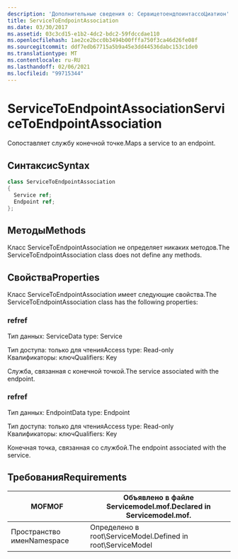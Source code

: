 ```yaml
---
description: 'Дополнительные сведения о: СервицетоендпоинтассоЦиатион'
title: ServiceToEndpointAssociation
ms.date: 03/30/2017
ms.assetid: 03c3cd15-e1b2-4dc2-bdc2-59fdccdae110
ms.openlocfilehash: 1ae2ce2bcc0b3494b00fffa750f3ca46d26fe08f
ms.sourcegitcommit: ddf7edb67715a5b9a45e3dd44536dabc153c1de0
ms.translationtype: MT
ms.contentlocale: ru-RU
ms.lasthandoff: 02/06/2021
ms.locfileid: "99715344"
---
```

# <a name="servicetoendpointassociation"></a><span data-ttu-id="3c801-103">ServiceToEndpointAssociation</span><span class="sxs-lookup"><span data-stu-id="3c801-103">ServiceToEndpointAssociation</span></span>

<span data-ttu-id="3c801-104">Сопоставляет службу конечной точке.</span><span class="sxs-lookup"><span data-stu-id="3c801-104">Maps a service to an endpoint.</span></span>  
  
## <a name="syntax"></a><span data-ttu-id="3c801-105">Синтаксис</span><span class="sxs-lookup"><span data-stu-id="3c801-105">Syntax</span></span>  
  
```csharp
class ServiceToEndpointAssociation  
{  
  Service ref;  
  Endpoint ref;  
};  
```  
  
## <a name="methods"></a><span data-ttu-id="3c801-106">Методы</span><span class="sxs-lookup"><span data-stu-id="3c801-106">Methods</span></span>  

 <span data-ttu-id="3c801-107">Класс ServiceToEndpointAssociation не определяет никаких методов.</span><span class="sxs-lookup"><span data-stu-id="3c801-107">The ServiceToEndpointAssociation class does not define any methods.</span></span>  
  
## <a name="properties"></a><span data-ttu-id="3c801-108">Свойства</span><span class="sxs-lookup"><span data-stu-id="3c801-108">Properties</span></span>  

 <span data-ttu-id="3c801-109">Класс ServiceToEndpointAssociation имеет следующие свойства.</span><span class="sxs-lookup"><span data-stu-id="3c801-109">The ServiceToEndpointAssociation class has the following properties:</span></span>  
  
### <a name="ref"></a><span data-ttu-id="3c801-110">ref</span><span class="sxs-lookup"><span data-stu-id="3c801-110">ref</span></span>  

 <span data-ttu-id="3c801-111">Тип данных: Service</span><span class="sxs-lookup"><span data-stu-id="3c801-111">Data type: Service</span></span>  
  
 <span data-ttu-id="3c801-112">Тип доступа: только для чтения</span><span class="sxs-lookup"><span data-stu-id="3c801-112">Access type: Read-only</span></span>  
<span data-ttu-id="3c801-113">Квалификаторы: ключ</span><span class="sxs-lookup"><span data-stu-id="3c801-113">Qualifiers: Key</span></span>  
  
 <span data-ttu-id="3c801-114">Служба, связанная с конечной точкой.</span><span class="sxs-lookup"><span data-stu-id="3c801-114">The service associated with the endpoint.</span></span>  
  
### <a name="ref"></a><span data-ttu-id="3c801-115">ref</span><span class="sxs-lookup"><span data-stu-id="3c801-115">ref</span></span>  

 <span data-ttu-id="3c801-116">Тип данных: Endpoint</span><span class="sxs-lookup"><span data-stu-id="3c801-116">Data type: Endpoint</span></span>  
  
 <span data-ttu-id="3c801-117">Тип доступа: только для чтения</span><span class="sxs-lookup"><span data-stu-id="3c801-117">Access type: Read-only</span></span>  
<span data-ttu-id="3c801-118">Квалификаторы: ключ</span><span class="sxs-lookup"><span data-stu-id="3c801-118">Qualifiers: Key</span></span>  
  
 <span data-ttu-id="3c801-119">Конечная точка, связанная со службой.</span><span class="sxs-lookup"><span data-stu-id="3c801-119">The endpoint associated with the service.</span></span>  
  
## <a name="requirements"></a><span data-ttu-id="3c801-120">Требования</span><span class="sxs-lookup"><span data-stu-id="3c801-120">Requirements</span></span>  
  
|<span data-ttu-id="3c801-121">MOF</span><span class="sxs-lookup"><span data-stu-id="3c801-121">MOF</span></span>|<span data-ttu-id="3c801-122">Объявлено в файле Servicemodel.mof.</span><span class="sxs-lookup"><span data-stu-id="3c801-122">Declared in Servicemodel.mof.</span></span>|  
|---------|-----------------------------------|  
|<span data-ttu-id="3c801-123">Пространство имен</span><span class="sxs-lookup"><span data-stu-id="3c801-123">Namespace</span></span>|<span data-ttu-id="3c801-124">Определено в root\ServiceModel.</span><span class="sxs-lookup"><span data-stu-id="3c801-124">Defined in root\ServiceModel</span></span>|

